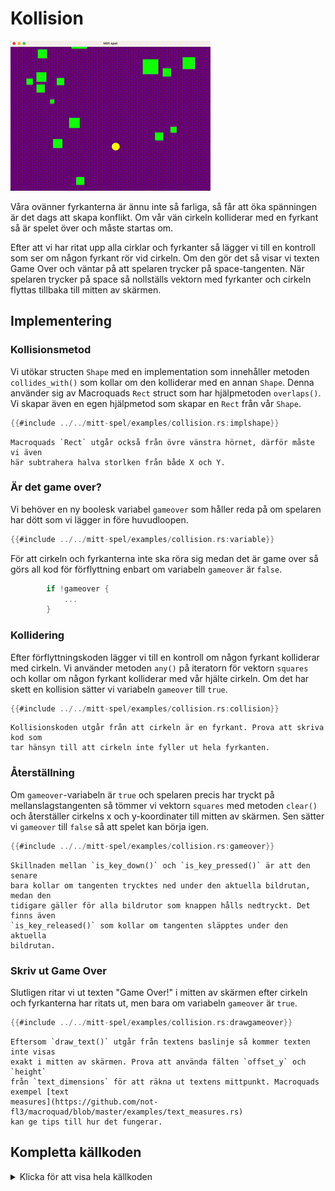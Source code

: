 # Kollision

![Screenshot](images/collision.gif#center)

Våra ovänner fyrkanterna är ännu inte så farliga, så får att öka spänningen är
det dags att skapa konflikt. Om vår vän cirkeln kolliderar med en fyrkant så
är spelet över och måste startas om.

Efter att vi har ritat upp alla cirklar och fyrkanter så lägger vi till en
kontroll som ser om någon fyrkant rör vid cirkeln. Om den gör det så visar vi
texten Game Over och väntar på att spelaren trycker på space-tangenten. När
spelaren trycker på space så nollställs vektorn med fyrkanter och cirkeln
flyttas tillbaka till mitten av skärmen.

## Implementering

### Kollisionsmetod

Vi utökar structen `Shape` med en implementation som innehåller metoden
`collides_with()` som kollar om den kolliderar med en annan `Shape`. Denna
använder sig av Macroquads `Rect` struct som har hjälpmetoden `overlaps()`. Vi
skapar även en egen hjälpmetod som skapar en `Rect` från vår `Shape`.

```rust
{{#include ../../mitt-spel/examples/collision.rs:implshape}}
```

```admonish note
Macroquads `Rect` utgår också från övre vänstra hörnet, därför måste vi även
här subtrahera halva storlken från både X och Y.
```

### Är det game over?

Vi behöver en ny boolesk variabel `gameover` som håller reda på om spelaren
har dött som vi lägger in före huvudloopen.

```rust
{{#include ../../mitt-spel/examples/collision.rs:variable}}
```

För att cirkeln och fyrkanterna inte ska röra sig medan det är game over så
görs all kod för förflyttning enbart om variabeln `gameover` är `false`.

```rust
        if !gameover {
            ...
        }
```

### Kollidering

Efter förflyttningskoden lägger vi till en kontroll om någon fyrkant
kolliderar med cirkeln. Vi använder metoden `any()` på iteratorn för vektorn
`squares` och kollar om någon fyrkant kolliderar med vår hjälte cirkeln. Om
det har skett en kollision sätter vi variabeln `gameover` till `true`.

```rust
{{#include ../../mitt-spel/examples/collision.rs:collision}}
```

```admonish tip title="Utmaning"
Kollisionskoden utgår från att cirkeln är en fyrkant. Prova att skriva kod som
tar hänsyn till att cirkeln inte fyller ut hela fyrkanten.
```

### Återställning

Om `gameover`-variabeln är `true` och spelaren precis har tryckt på
mellanslagstangenten så tömmer vi vektorn `squares` med metoden `clear()` och
återställer cirkelns x och y-koordinater till mitten av skärmen. Sen sätter vi
`gameover` till `false` så att spelet kan börja igen.

```rust
{{#include ../../mitt-spel/examples/collision.rs:gameover}}
```

```admonish info
Skillnaden mellan `is_key_down()` och `is_key_pressed()` är att den senare
bara kollar om tangenten trycktes ned under den aktuella bildrutan, medan den
tidigare gäller för alla bildrutor som knappen hålls nedtryckt. Det finns även
`is_key_released()` som kollar om tangenten släpptes under den aktuella
bildrutan.
```

### Skriv ut Game Over

Slutligen ritar vi ut texten "Game Over!" i mitten av skärmen efter cirkeln
och fyrkanterna har ritats ut, men bara om variabeln `gameover` är `true`.

```rust
{{#include ../../mitt-spel/examples/collision.rs:drawgameover}}
```

```admonish tip title="Utmaning"
Eftersom `draw_text()` utgår från textens baslinje så kommer texten inte visas
exakt i mitten av skärmen. Prova att använda fälten `offset_y` och `height`
från `text_dimensions` för att räkna ut textens mittpunkt. Macroquads exempel [text
measures](https://github.com/not-fl3/macroquad/blob/master/examples/text_measures.rs)
kan ge tips till hur det fungerar.
```

<div class="noprint">

## Kompletta källkoden

<details>
  <summary>Klicka för att visa hela källkoden</summary>

```rust
{{#include ../../mitt-spel/examples/collision.rs:all}}
```
</details>
</div>
